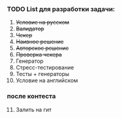 ### **TODO List для разработки задачи:**

1. ~~Условие на русском~~
2. ~~Валидатор~~
3. ~~Чекер~~
4. ~~Наивное решение~~
5. ~~Авторское решение~~
6. ~~Проверка чекера~~
7. Генератор
8. Стресс-тестирование
9. Тесты + генераторы
10. Условие на английском

### **после контеста**
11. Залить на гит

